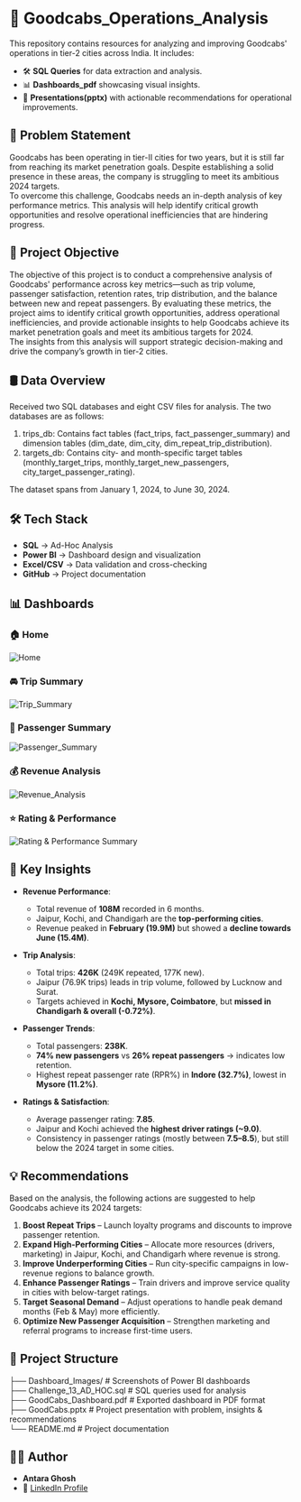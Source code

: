# 🚕 Goodcabs_Operations_Analysis

This repository contains resources for analyzing and improving Goodcabs' operations in tier-2 cities across India. It includes:

- 🛠️ **SQL Queries** for data extraction and analysis.
- 📊 **Dashboards_pdf** showcasing visual insights.
- 📑 **Presentations(pptx)** with actionable recommendations for operational improvements.

## 🔎 Problem Statement

Goodcabs has been operating in tier-II cities for two years, but it is still far from reaching its market penetration goals. Despite establishing a solid presence in these areas, the company is struggling to meet its ambitious 2024 targets.  
To overcome this challenge, Goodcabs needs an in-depth analysis of key performance metrics. This analysis will help identify critical growth opportunities and resolve operational inefficiencies that are hindering progress.

## 🎯 Project Objective

The objective of this project is to conduct a comprehensive analysis of Goodcabs' performance across key metrics—such as trip volume, passenger satisfaction, retention rates, trip distribution, and the balance between new and repeat passengers. By evaluating these metrics, the project aims to identify critical growth opportunities, address operational inefficiencies, and provide actionable insights to help Goodcabs achieve its market penetration goals and meet its ambitious targets for 2024.  
The insights from this analysis will support strategic decision-making and drive the company’s growth in tier-2 cities.

## 🛢 Data Overview

Received two SQL databases and eight CSV files for analysis.
The two databases are as follows:

1. trips_db: Contains fact tables (fact_trips, fact_passenger_summary) and dimension tables (dim_date, dim_city, dim_repeat_trip_distribution).
2. targets_db: Contains city- and month-specific target tables (monthly_target_trips, monthly_target_new_passengers, city_target_passenger_rating).

The dataset spans from January 1, 2024, to June 30, 2024.

## 🛠 Tech Stack
- **SQL** → Ad-Hoc Analysis  
- **Power BI** → Dashboard design and visualization  
- **Excel/CSV** → Data validation and cross-checking  
- **GitHub** → Project documentation  


## 📊 Dashboards

### 🏠 Home
![Home](https://github.com/Antara-05/GoodCabs/blob/main/Dashboard_Images/Screenshot%202025-08-25%20012318.png?raw=true)

### 🚘 Trip Summary
![Trip_Summary](https://github.com/Antara-05/GoodCabs/blob/main/Dashboard_Images/Screenshot%20(41).png?raw=true)

### 👥 Passenger Summary
![Passenger_Summary](https://github.com/Antara-05/GoodCabs/blob/main/Dashboard_Images/Screenshot%20(42).png?raw=true)

### 💰 Revenue Analysis
![Revenue_Analysis](https://github.com/Antara-05/GoodCabs/blob/main/Dashboard_Images/Screenshot%20(39).png?raw=true)

### ⭐ Rating & Performance
![Rating & Performance Summary](https://github.com/Antara-05/GoodCabs/blob/main/Dashboard_Images/Screenshot%20(43).png?raw=true)

## 🔑 Key Insights

- **Revenue Performance**:  
  - Total revenue of **108M** recorded in 6 months.  
  - Jaipur, Kochi, and Chandigarh are the **top-performing cities**.  
  - Revenue peaked in **February (19.9M)** but showed a **decline towards June (15.4M)**.  

- **Trip Analysis**:  
  - Total trips: **426K** (249K repeated, 177K new).  
  - Jaipur (76.9K trips) leads in trip volume, followed by Lucknow and Surat.  
  - Targets achieved in **Kochi, Mysore, Coimbatore**, but **missed in Chandigarh & overall (-0.72%)**.  

- **Passenger Trends**:  
  - Total passengers: **238K**.  
  - **74% new passengers** vs **26% repeat passengers** → indicates low retention.  
  - Highest repeat passenger rate (RPR%) in **Indore (32.7%)**, lowest in **Mysore (11.2%)**.  

- **Ratings & Satisfaction**:  
  - Average passenger rating: **7.85**.  
  - Jaipur and Kochi achieved the **highest driver ratings (~9.0)**.  
  - Consistency in passenger ratings (mostly between **7.5–8.5**), but still below the 2024 target in some cities.
 
## 💡 Recommendations  

Based on the analysis, the following actions are suggested to help Goodcabs achieve its 2024 targets:  

1. **Boost Repeat Trips** – Launch loyalty programs and discounts to improve passenger retention.  
2. **Expand High-Performing Cities** – Allocate more resources (drivers, marketing) in Jaipur, Kochi, and Chandigarh where revenue is strong.  
3. **Improve Underperforming Cities** – Run city-specific campaigns in low-revenue regions to balance growth.  
4. **Enhance Passenger Ratings** – Train drivers and improve service quality in cities with below-target ratings.  
5. **Target Seasonal Demand** – Adjust operations to handle peak demand months (Feb & May) more efficiently.  
6. **Optimize New Passenger Acquisition** – Strengthen marketing and referral programs to increase first-time users.  


## 📂 Project Structure

├── Dashboard_Images/          # Screenshots of Power BI dashboards  
├── Challenge_13_AD_HOC.sql    # SQL queries used for analysis  
├── GoodCabs_Dashboard.pdf     # Exported dashboard in PDF format  
├── GoodCabs.pptx              # Project presentation with problem, insights & recommendations  
└── README.md                  # Project documentation  

## 👩‍💻 Author
- **Antara Ghosh**    
- 🔗 [LinkedIn Profile](http://www.linkedin.com/in/antaraghosh09)   




